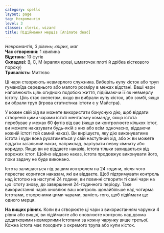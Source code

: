 ```yaml
---
category: spells
layout: page
tag: Некромантія
level: 3
classes: cleric, wizard
title: Підіймання мерців [Animate dead]
---
```

_Некромантія, 3 рівень; клірик, маг_   
**Час створення:** 1 хвилина   
**Відстань:** 10 футів   
**Складові:** В, С, М (крапля крові, шматочок плоті й дрібка кісткового пороху)    
**Тривалість:** Миттєво  

Ці чари створюють невмерлого служника. Виберіть купу кісток або труп гуманоїда середнього або малого розміру в межах відстані. Ваші чари наповнюють ціль огидною подобою життя, підіймаючи її як невмерлу істоту. Ціль стає скелетом, якщо ви вибрали купу кісток, або зомбі, якщо ви обрали труп (ігрова статистика істоти є у Майстра).    

У кожен свій хід ви можете використати бонусную дію, щоб віддати створеній цими чарами істоті ментальну команду, якщо істота перебуває у межах 60 футів від вас (якщо ви контролюєте кількох істот, ви можете наказувати будь-якій з них або всім одночасно, віддаючи кожній істоті той самий наказ). Ви вирішуєте, яку дію виконуватиме істота і куди вона рухатиметься у свій наступний хід, або ж ви можете віддати загальний наказ, наприклад, вартувати певну кімнату або коридор. Якщо ви не віддаєте наказів, істота тільки захищається від ворожих істот. Щойно віддано наказ, істота продовжує виконувати його, поки задачу не буде виконано.  

Істота залишається під вашим контролем на 24 години, після чого перестає коритися наказам, які ви віддаєте. Щоб підтримувати контроль над істотою на наступні 24 години, ви повинні створити ті самі чари на цю істоту знову, до завершення 24-годинного періоду. Таке використання чарів оновлює ваш контроль щонайбільше над чотирма істотами, створеними цими чарами, замість того, щоб підіймати ще одного мерця.  

**На вищих рівнях.** Коли ви створюєте ці чари з використанням чарунки 4 рівня або вищої, ви підіймаєте або оновлюєте контроль над двома додатковими невмерлими істотами за кожну чарунку вище третьої. Кожна істота має походити з окремого трупа або купи кісток.
